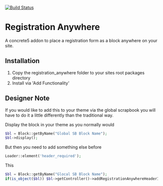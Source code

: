 [![Build Status](https://travis-ci.org/mkly/registration\_anywhere.png)](https://travis-ci.org/mkly/registration\_anywhere)

Registration Anywhere
=====================
A concrete5 addon to place a registration form as a block anywhere on your site.

Installation
------------
1. Copy the registration_anywhere folder to your sites root packages directory
2. Install via 'Add Functionality'

Designer Note
-------------
If you would like to add this to your theme via the global scrapbook you will have to do it a little differently than the traditional way.

Display the block in your theme as you normally would

```php
$bl = Block::getByName("Global SB Block Name");
$bl->display();
```

But then you need to add something else before

```php
Loader::element('header_required');
```

This

```php
$bl = Block::getByName("Glocal SB Block Name");
if(is_object($bl)) $bl->getController()->addRegistrationAnywhereHeaderItems();
```
